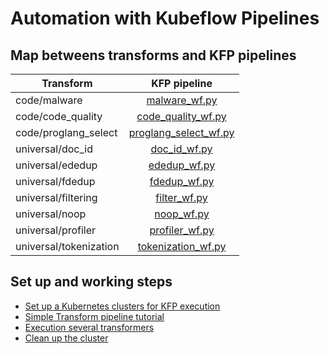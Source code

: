 # Automation with Kubeflow Pipelines 

## Map betweens transforms and KFP pipelines

| Transform                           |                                    KFP pipeline                                    |          
|-------------------------------------|:----------------------------------------------------------------------------------:|
| code/malware                        |                  [malware_wf.py](../transforms/code/malware/kfp_ray/malware_wf.py)                   |
| code/code_quality                   |            [code_quality_wf.py](../transforms/code/code_quality/kfp_ray/code_quality_wf.py)            |
| code/proglang_select                | [proglang_select_wf.py](../transforms/code/proglang_select/kfp_ray/proglang_select_wf.py) |
| universal/doc_id                    |                  [doc_id_wf.py](../transforms/universal/doc_id/kfp_ray/doc_id_wf.py)                   |
| universal/ededup                    |                  [ededup_wf.py](../transforms/universal/ededup/kfp_ray/ededup_wf.py)                   |
| universal/fdedup                    |                  [fdedup_wf.py](../transforms/universal/fdedup/kfp_ray/fdedup_wf.py)                   |
| universal/filtering                 |              [filter_wf.py](../transforms/universal/filter/kfp_ray/filter_wf.py)                       |
| universal/noop                      |                     [noop_wf.py](../transforms/universal/noop/kfp_ray/noop_wf.py)                      |
| universal/profiler                  |                     [profiler_wf.py](../transforms/universal/profiler/kfp_ray/profiler_wf.py)          |
| universal/tokenization              |         [tokenization_wf.py](../transforms/universal/tokenization/kfp_ray/tokenization_wf.py)          |


## Set up and working steps

- [Set up a Kubernetes clusters for KFP execution](../kfp/doc/setup.md)
- [Simple Transform pipeline tutorial](../kfp/doc/simple_transform_pipeline.md)
- [Execution several transformers](../kfp/doc/multi_transform_pipeline.md)
- [Clean up the cluster](../kfp/doc/setup#cleanup)
